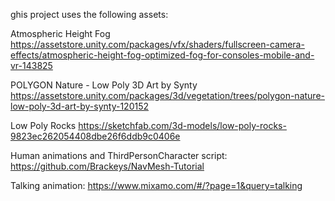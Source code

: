 ghis project uses the following assets:

Atmospheric Height Fog
https://assetstore.unity.com/packages/vfx/shaders/fullscreen-camera-effects/atmospheric-height-fog-optimized-fog-for-consoles-mobile-and-vr-143825

POLYGON Nature - Low Poly 3D Art by Synty
https://assetstore.unity.com/packages/3d/vegetation/trees/polygon-nature-low-poly-3d-art-by-synty-120152

Low Poly Rocks
https://sketchfab.com/3d-models/low-poly-rocks-9823ec262054408dbe26f6ddb9c0406e


Human animations and ThirdPersonCharacter script:
https://github.com/Brackeys/NavMesh-Tutorial

Talking animation:
https://www.mixamo.com/#/?page=1&query=talking